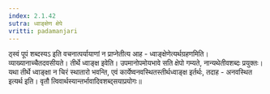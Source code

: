 ```yaml
---
index: 2.1.42
sutra: ध्वाङ्क्षेण क्षेपे
vritti: padamanjari
---
```


  ठ्स्वं पूपं शब्दस्यऽ इति वचनात्पर्यायाणां न प्राप्नेतीत्य आह - ध्वाङ्क्षेणेत्यर्थग्रहणमिति। व्याख्यानाच्चैतदवसीयते। तीर्थे ध्वाङ्क्ष इवेति। उपमानोपमोयभावे सति क्षेपो गम्यते, नान्यथेतीवशब्दः प्रयुक्तः। यथा तीर्थे ध्वाङ्क्षा न चिरं स्थातारो भवन्ति, एवं कार्येष्वनवस्थितस्तीर्थध्वाङ्क्ष इर्तर्थः, तदाह - अनवस्थित इत्यर्थ इति। वृतौ त्विवार्थस्यान्तर्भावादिवशब्द्सयाप्रयोगः॥